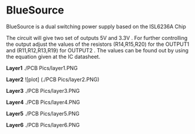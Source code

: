 # BlueSource
BlueSource is a dual switching power supply based on the ISL6236A Chip

The circuit will give two set of outputs 5V and 3.3V . For further controlling the output adjust the values of the resistors (R14,R15,R20) for the OUTPUT1 and (R11,R12,R13,R19) for OUTPUT2 . The values can be found out by using the equation given at the IC datasheet.

**Layer1**
./PCB Pics/layer1.PNG


**Layer2**
![plot] (./PCB Pics/layer2.PNG)


**Layer3**
./PCB Pics/layer3.PNG

**Layer4**
./PCB Pics/layer4.PNG

**Layer5**
./PCB Pics/layer5.PNG

**Layer6**
./PCB Pics/layer6.PNG






